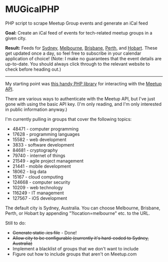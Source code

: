 # MUGicalPHP
PHP script to scrape Meetup Group events and generate an iCal feed

**Goal:** Create an iCal feed of events for tech-related meetup groups in a given city.

**Result:** Feeds for [Sydney](http://www.krishoward.org/sydneymugs.ics), [Melbourne](http://www.krishoward.org/melbournemugs.ics), [Brisbane](http://www.krishoward.org/brisbanemugs.ics), [Perth](http://www.krishoward.org/perthmugs.ics), and [Hobart](http://www.krishoward.org/hobartmugs.ics). These get updated once a day, so feel free to subscribe in your calendar application of choice! (Note: I make no guarantees that the event details are up-to-date. You should always click through to the relevant website to check before heading out.)

----

My starting point was [this handy PHP library](https://github.com/user3581488/Meetup) for interacting with the [Meetup API](https://www.meetup.com/meetup_api/). 

There are various ways to authenticate with the Meetup API, but I've just gone with using the basic API key. (I'm only reading, and I'm only interested in public information anyway.)

I'm currently pulling in groups that cover the following topics:

* 48471 - computer programming
* 17628 - programming languages
* 15582 - web development
* 3833 - software development
* 84681 - cryptography
* 79740 - internet of things
* 21549 - agile project management
* 21441 - mobile development
* 18062 - big data
* 15167 - cloud computing
* 124668 - computer security
* 10209 - web technology
* 116249 - IT management
* 127567 - iOS development

The default city is Sydney, Australia. You can choose Melbourne, Brisbane, Perth, or Hobart by appending "?location=melbourne" etc. to the URL.

Still to do:

* <strike>Generate static .ics file</strike> - Done!
* <strike>Allow city to be configurable (currently it's hard-coded to Sydney, Australia)</strike>
* Implement a blacklist of groups that we don't want to include
* Figure out how to include groups that aren't on Meetup.com
